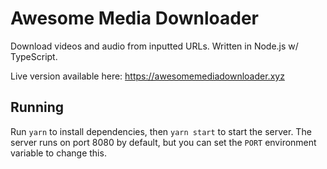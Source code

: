 # Awesome Media Downloader
Download videos and audio from inputted URLs. Written in Node.js w/ TypeScript.

Live version available here: https://awesomemediadownloader.xyz

## Running

Run `yarn` to install dependencies, then `yarn start` to start the server. The server runs on port 8080 by default, but you can set the `PORT` environment variable to change this.
